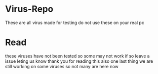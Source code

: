 # Virus-Repo
These are all virus made for testing do not use these on your real pc

# Read
these viruses have not been tested so some may not work if so leave a issue leting us know thank you for reading this also one last thing we are still working on some viruses so not many are here now
